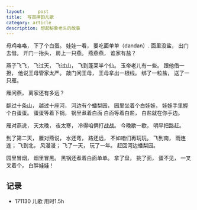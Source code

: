 ```yaml
---
layout:     post
title:  写首押韵儿歌
category: article
description: 想起秘鲁老头的故事
---
```

母鸡咯咯，
下了个白蛋。
娃娃一看，
要吃面单单（dandan）.
面里没盐，
出门去借。
开门一抬头，
房上一只燕。
燕燕燕，
谁家有盐？

燕子飞飞，
飞过天，
飞过山，
飞到蓬莱半个仙。
玉帝老儿有一些。
跟他借一担，
他说王母管家太严。
敲门问王母，
王母拿出一根线。
绑了一粒盐，
送了一只雁。

雁问燕，
离家还有多远？

翻过十条山，
越过十座河，
河边有个蟠梨园，
园里坐着个白娃娃，
娃娃手里握个白蛋蛋。
蛋蛋等着下锅，
锅里煮着白面
白面等着白盐，
白盐就在你手边。

雁对燕说，
天太晚，
夜太寒，
冷得咱俩打战战。
今晚歇一歇，
明早把路赶。

到了第二天，
雁对燕说，
水还弯，
路还远，
不如咱们再玩玩。
飞到南，
雨连连；
飞到北，
风漫漫；
飞了一天，
玩了一年。
赶回河边蟠梨园。

园里冒烟，
烟里冒黑。
黑锅还煮着白面单单。
拿了盘，
挑了面，
蛋不见，
一叉叉着个，
白胖娃娃！

## 记录
- 171130 儿歌 用时1.5h 

